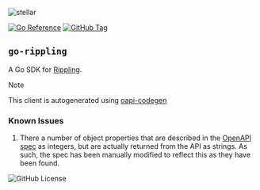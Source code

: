 ![stellar](https://res.cloudinary.com/stellaraf/image/upload/v1604277355/stellar-logo-gradient.png?width=300)

[![Go Reference](https://img.shields.io/badge/godoc-reference-5272B4.svg?style=for-the-badge)](https://pkg.go.dev/go.stellar.af/go-rippling) [![GitHub Tag](https://img.shields.io/github/v/tag/stellaraf/go-rippling?style=for-the-badge&label=Version)](https://github.com/stellaraf/go-rippling/tags)


## `go-rippling`

A Go SDK for [Rippling](https://rippling.com).

> [!NOTE]
> This client is autogenerated using [oapi-codegen](https://github.com/oapi-codegen/oapi-codegen)

### Known Issues

1. There a number of object properties that are described in the [OpenAPI spec](https://developer.rippling.com/documentation/base-api) as integers, but are actually returned from the API as strings. As such, the spec has been manually modified to reflect this as they have been found.

![GitHub License](https://img.shields.io/github/license/stellaraf/go-rippling?style=for-the-badge&color=black)

